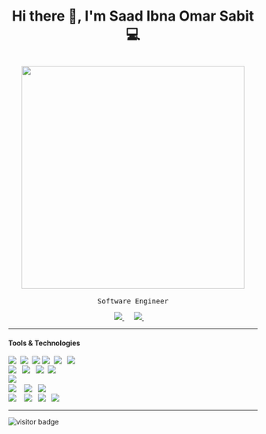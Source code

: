 <h1 align='center'> Hi there 👋, I'm Saad Ibna Omar Sabit  💻 </h1>

<p align="center">
  <br><img src="https://github.com/ssabit/ssabit/blob/master/developer.gif" width="450px"><br><br>
  <samp>Software Engineer
  </samp>
  <br>
</p>

<p align='center'>
 <a href="https://www.linkedin.com/in/sabit/"><img src="https://img.shields.io/badge/linkedin-%230077B5.svg?&style=for-the-badge&logo=linkedin&logoColor=white" />  </a>&nbsp;&nbsp;&nbsp;&nbsp;
 <a href="mailto:sabit.cseuiu@gmail.com?subject=Hello%20Sabit"><img src="https://img.shields.io/badge/gmail-%23D14836.svg?&style=for-the-badge&logo=gmail&logoColor=white" />      </a>&nbsp;&nbsp;&nbsp;&nbsp;
</p>
<hr>

<h4> Tools & Technologies</h4>

<p>
  <img src="https://img.shields.io/badge/HTML5-E34F26?style=for-the-badge&logo=html5&logoColor=white" />&nbsp;&nbsp;<img src="https://img.shields.io/badge/css3%20-%231572B6.svg?&style=for-the-badge&logo=css3&logoColor=white" />&nbsp;&nbsp;<img src="https://img.shields.io/badge/JavaScript-323330?style=for-the-badge&logo=javascript&logoColor=F7DF1E" />&nbsp;<img src="https://img.shields.io/badge/jquery%20-%230769ad.svg?&style=for-the-badge&logo=jquery&logoColor=white" />&nbsp;&nbsp;<img src="https://img.shields.io/badge/Ajax%20-00758F.svg?&style=for-the-badge&logo=Ajax&logoColor=white" />&nbsp;&nbsp;&nbsp;<img src="https://img.shields.io/badge/Bootstrap%20-553C7B.svg?&style=for-the-badge&logo=Bootstrap&logoColor=white" />&nbsp;&nbsp;<br>
  <img src="https://img.shields.io/badge/PHP-777BB4?style=for-the-badge&logo=php&logoColor=white" />&nbsp;&nbsp;&nbsp<img src="https://img.shields.io/badge/Laravel-FF2D20?style=for-the-badge&logo=laravel&logoColor=white" />&nbsp;&nbsp;&nbsp;<img src="https://img.shields.io/badge/Java%20-070c18.svg?&style=for-the-badge&logo=Java&logoColor=red" />&nbsp;&nbsp;<img src="https://img.shields.io/badge/Python-FFD43B?style=for-the-badge&logo=python&logoColor=blue" />&nbsp;&nbsp;&nbsp;<br>
  <img src="https://img.shields.io/badge/MySQL-005C84?style=for-the-badge&logo=mysql&logoColor=white" />&nbsp;&nbsp;&nbsp;<br>
  <img src="https://img.shields.io/badge/GIT-E44C30?style=for-the-badge&logo=git&logoColor=white&link=https://github.com/ssabit" />&nbsp;&nbsp;&nbsp;
  <img src="https://img.shields.io/badge/github%20-000000.svg?&style=for-the-badge&logo=github&logoColor=white" />&nbsp;&nbsp;&nbsp;<img src="https://img.shields.io/badge/GitLab-330F63?style=for-the-badge&logo=gitlab&logoColor=white" />&nbsp;&nbsp;&nbsp;<br>
  <img src="https://img.shields.io/badge/Visual_Studio_Code-0078D4?style=for-the-badge&logo=visual%20studio%20code&logoColor=white" />&nbsp;&nbsp;&nbsp;
  <img src="https://img.shields.io/badge/Postman-FF6C37?style=for-the-badge&logo=Postman&logoColor=white" />&nbsp;&nbsp;&nbsp;<img src="https://img.shields.io/badge/Xampp-F37623?style=for-the-badge&logo=xampp&logoColor=white" />&nbsp;&nbsp;&nbsp;<img src="https://img.shields.io/badge/Laragon-605092?style=for-the-badge&logo=laragon&logoColor=blue" />&nbsp;&nbsp;&nbsp;
  
</p>

<hr>  
<p>
<p>
   <!--<img src="https://visitor-badge.laobi.icu/badge?page_id=ssabit" alt="visitor badge"/>-->
   <img src="http://estruyf-github.azurewebsites.net/api/VisitorHit?user=ssabit&repo=github-visitors-badge&countColorcountColor&countColor=%231572B6" alt="visitor badge"/>&nbsp;&nbsp;&nbsp
</p>



 
